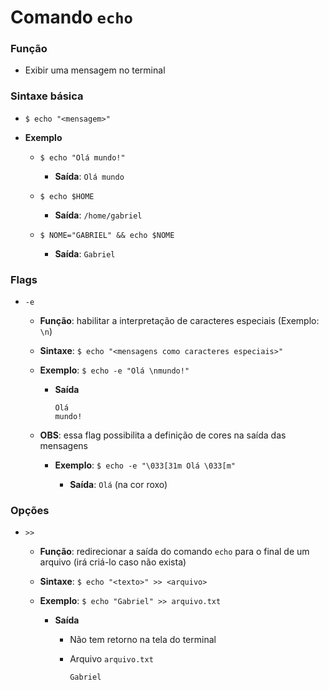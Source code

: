 # Comando `echo`

### Função

* Exibir uma mensagem no terminal

### Sintaxe básica

* `$ echo "<mensagem>"`

* **Exemplo**

  * `$ echo "Olá mundo!"`

    * **Saída**: `Olá mundo`

  * `$ echo $HOME`

    * **Saída**: `/home/gabriel`

  * `$ NOME="GABRIEL" && echo $NOME`

    * **Saída**: `Gabriel`

### Flags

* `-e`

  * **Função**: habilitar a interpretação de caracteres especiais (Exemplo: `\n`)

  * **Sintaxe**: `$ echo "<mensagens como caracteres especiais>"`

  * **Exemplo**: `$ echo -e "Olá \nmundo!"`

    * **Saída**

      ```
      Olá
      mundo!
      ```

  * **OBS**: essa flag possibilita a definição de cores na saída das mensagens

    * **Exemplo**: `$ echo -e "\033[31m Olá \033[m"`

      * **Saída**: `Olá` (na cor roxo)

### Opções

* `>>`

  * **Função**: redirecionar a saída do comando `echo` para o final de um arquivo (irá criá-lo caso não exista)

  * **Sintaxe**: `$ echo "<texto>" >> <arquivo>`

  * **Exemplo**: `$ echo "Gabriel" >> arquivo.txt`

    * **Saída**

      * Não tem retorno na tela do terminal

      * Arquivo `arquivo.txt`

        ```
        Gabriel
        ```
    